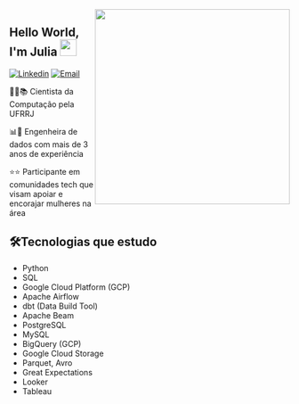 
<img align="right" src="https://user-images.githubusercontent.com/50914675/106028927-4fd58700-60ab-11eb-8768-1699835ad621.png" width="350"/>


## Hello World, I'm Julia <img src="https://raw.githubusercontent.com/iampavangandhi/iampavangandhi/master/gifs/Hi.gif" width="30px"></H3>
[![Linkedin](https://img.shields.io/badge/-Meu_LinkedIn-blue?style=flat&logo=Linkedin&logoColor=white&link=https://www.linkedin.com/in/juliabartolo/)](https://www.linkedin.com/in/juliabartolo/)
[![Email](https://img.shields.io/badge/-Meu_Email-c14438?style=flat&logo=Gmail&logoColor=white&link=mailto:juliabartoloo@gmail.com)](mailto:juliabartoloo@gmail.com)

 👩‍💻📚 Cientista da Computação pela UFRRJ 
 
 📊🎲 Engenheira de dados com mais de 3 anos de experiência
 
 ⭐️⭐️ Participante em comunidades tech que visam 
 apoiar e encorajar mulheres na área
 
<h2>🛠️Tecnologias que estudo</h2>
<ul>
  <li>Python</li>
  <li>SQL</li>
  <li>Google Cloud Platform (GCP)</li>
  <li>Apache Airflow</li>
  <li>dbt (Data Build Tool)</li>
  <li>Apache Beam</li>
  <li>PostgreSQL</li>
  <li>MySQL</li>
  <li>BigQuery (GCP)</li>
  <li>Google Cloud Storage</li>
  <li>Parquet, Avro</li>
  <li>Great Expectations</li>
  <li>Looker</li>
  <li>Tableau</li>
</ul>
